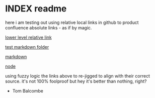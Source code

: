 # INDEX readme

here i am testing out using relative local links in github to product
confluence absolute links - as if by magic.

[lower level relative link](downhere/hello.md)

[test markdown folder](../testfolder/testmarkdown.md)

[markdown](../../markdown-to-confluence/markdown/readme.md)

[node](../../markdown-to-confluence/readme.md)

using fuzzy logic the links above to re-jigged to align with their correct source.
it's not 100% foolproof but hey it's better than nothing, right?

- Tom Balcombe